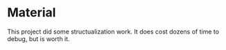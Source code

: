 # Material
This project did some structualization work. It does cost dozens of time to debug, but is worth it.
